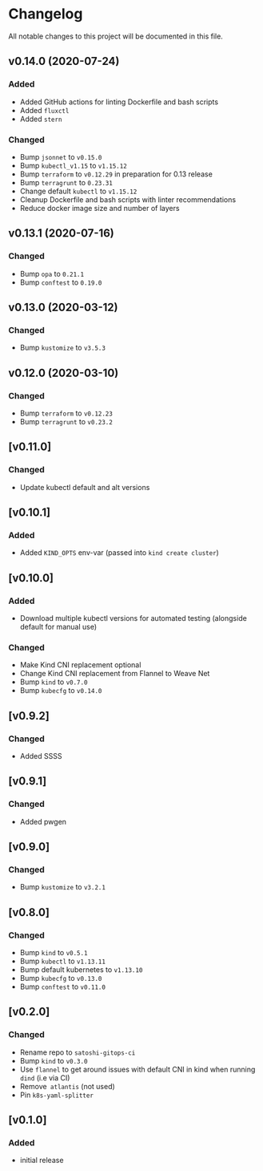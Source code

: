 # Changelog
All notable changes to this project will be documented in this file.

## v0.14.0 (2020-07-24)
### Added
- Added GitHub actions for linting Dockerfile and bash scripts
- Added `fluxctl`
- Added `stern`

### Changed
- Bump `jsonnet` to `v0.15.0`
- Bump `kubectl_v1.15` to `v1.15.12`
- Bump `terraform` to `v0.12.29` in preparation for 0.13 release
- Bump `terragrunt` to `0.23.31`
- Change default `kubectl` to `v1.15.12`
- Cleanup Dockerfile and bash scripts with linter recommendations
- Reduce docker image size and number of layers

## v0.13.1 (2020-07-16)
### Changed
- Bump `opa` to `0.21.1`
- Bump `conftest` to `0.19.0`

## v0.13.0 (2020-03-12)
### Changed
- Bump `kustomize` to `v3.5.3`

## v0.12.0 (2020-03-10)
### Changed
- Bump `terraform` to `v0.12.23`
- Bump `terragrunt` to `v0.23.2`

## [v0.11.0]

### Changed
- Update kubectl default and alt versions

## [v0.10.1]

### Added
- Added `KIND_OPTS` env-var (passed into `kind create cluster`)

## [v0.10.0]

### Added
- Download multiple kubectl versions for automated testing (alongside default for manual use)

### Changed
- Make Kind CNI replacement optional
- Change Kind CNI replacement from Flannel to Weave Net
- Bump `kind` to `v0.7.0`
- Bump `kubecfg` to `v0.14.0`

## [v0.9.2]

### Changed
- Added SSSS

## [v0.9.1]

### Changed
- Added pwgen

## [v0.9.0]

### Changed

- Bump `kustomize` to `v3.2.1`

## [v0.8.0]

### Changed

- Bump `kind` to `v0.5.1`
- Bump `kubectl` to `v1.13.11`
- Bump default kubernetes to `v1.13.10`
- Bump `kubecfg` to `v0.13.0`
- Bump `conftest` to `v0.11.0`

## [v0.2.0]

### Changed

- Rename repo to `satoshi-gitops-ci`
- Bump `kind` to `v0.3.0`
- Use `flannel` to get around issues with default CNI in kind when running `dind` (i.e via CI)
- Remove` atlantis` (not used)
- Pin `k8s-yaml-splitter`

## [v0.1.0]

### Added

- initial release

